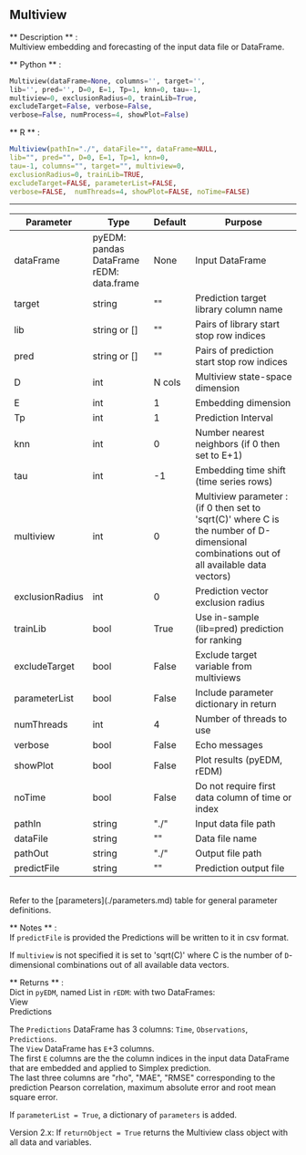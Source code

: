 
## <function> Multiview </function> 
** Description **  :   
Multiview embedding and forecasting of the input data file or DataFrame.

** Python **  :   
```python
Multiview(dataFrame=None, columns='', target='',
lib='', pred='', D=0, E=1, Tp=1, knn=0, tau=-1, 
multiview=0, exclusionRadius=0, trainLib=True,
excludeTarget=False, verbose=False,
verbose=False, numProcess=4, showPlot=False)
```

** R **  :   
```R
Multiview(pathIn="./", dataFile="", dataFrame=NULL,
lib="", pred="", D=0, E=1, Tp=1, knn=0,
tau=-1, columns="", target="", multiview=0,
exclusionRadius=0, trainLib=TRUE, 
excludeTarget=FALSE, parameterList=FALSE,
verbose=FALSE,  numThreads=4, showPlot=FALSE, noTime=FALSE)
```

---

| Parameter | Type | Default | Purpose |
| --------- | ---- | ------- | ------- |
| dataFrame | pyEDM: pandas DataFrame<br/>rEDM: data.frame |None|Input DataFrame|| columns | string or []| "" | Column names for library | 
| target    | string | ""    | Prediction target library column name | 
| lib   | string or [] | ""  | Pairs of library start stop row indices |
| pred  | string or [] | ""  | Pairs of prediction start stop row indices |
| D         | int    | N cols| Multiview state-space dimension | 
| E         | int    | 1     | Embedding dimension | 
| Tp        | int    | 1     | Prediction Interval | 
| knn       | int    | 0     | Number nearest neighbors (if 0 then set to E+1)| 
| tau       | int    | -1    | Embedding time shift (time series rows) | 
| multiview | int    | 0     | Multiview parameter : (if 0 then set to 'sqrt(C)' where C is the number of  D-dimensional combinations out of all available data vectors)|
| exclusionRadius | int | 0  | Prediction vector exclusion radius |
| trainLib  | bool   | True  | Use in-sample (lib=pred) prediction for ranking |
| excludeTarget | bool | False | Exclude target variable from multiviews |
| parameterList | bool | False | Include parameter dictionary in return    |
| numThreads| int    | 4     | Number of threads to use |
| verbose   | bool   | False | Echo messages |
| showPlot  | bool   | False | Plot results (pyEDM, rEDM) |
| noTime    | bool | False | Do not require first data column of time or index |
| pathIn    | string | "./"  | Input data file path | 
| dataFile  | string | ""    | Data file name | 
| pathOut   | string | "./"  | Output file path | 
| predictFile | string | ""  | Prediction output file | 

<br/>
Refer to the [parameters](./parameters.md) table for general parameter definitions.

** Notes **  :   
If `predictFile` is provided the Predictions will be written to it in csv format.

If `multiview` is not specified it is set to 'sqrt(C)' where C is the number of 
`D`-dimensional combinations out of all available data vectors.

** Returns **  :   
Dict in `pyEDM`, named List in `rEDM`: with two DataFrames:<br/>
View<br/>
Predictions<br/>

The `Predictions` DataFrame has 3 columns: `Time`, `Observations`, `Predictions`.   
The `View` DataFrame has `E`+3 columns.   
The first `E` columns are the the column indices in the input data DataFrame 
that are embedded and applied to Simplex prediction.   
The last three columns are "rho", "MAE", "RMSE" corresponding to the prediction 
Pearson correlation, maximum absolute error and root mean square error.<br/>

If `parameterList = True`, a dictionary of `parameters` is added.

Version 2.x: If `returnObject = True` returns the Multiview class object with all data and variables. 
